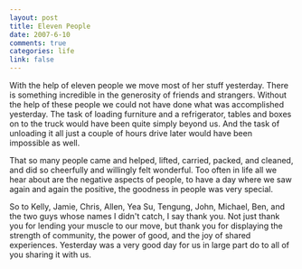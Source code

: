 ```yaml
--- 
layout: post
title: Eleven People
date: 2007-6-10
comments: true
categories: life
link: false
---
```

With the help of eleven people we move most of her stuff yesterday.  There is something incredible in the generosity of friends and strangers.  Without the help of these people we could not have done what was accomplished yesterday.  The task of loading furniture and a refrigerator, tables and boxes on to the truck would have been quite simply beyond us.  And the task of unloading it all just a couple of hours drive later would have been impossible as well.

That so many people came and helped, lifted, carried, packed, and cleaned, and did so cheerfully and willingly felt wonderful.  Too often in life all we hear about are the negative aspects of people, to have a day where we saw again and again the positive, the goodness in people was very special.

So to Kelly, Jamie, Chris, Allen, Yea Su, Tengung, John, Michael, Ben, and the two guys  whose names I didn't catch, I say thank you.  Not just thank you for lending your muscle to our move, but thank you for displaying the strength of community, the power of good, and the joy of shared experiences.  Yesterday was a very good day for us in large part do to all of you sharing it with us.
